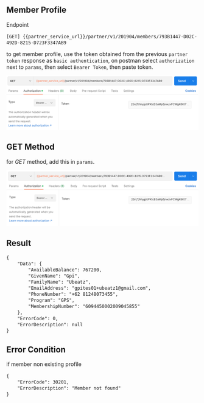 ## Member Profile

Endpoint
````
[GET] {{partner_service_url}}/partner/v1/201904/members/793B1447-D02C-492D-8215-D723F3347AB9
````
to get member profile, use the token obtained from the previous ``partner token`` response as ``basic authentication``, on postman select ``authorization`` next to ``params``, then select ``Bearer Token``, then paste token.

![tokenmemberprofile](img/tokenmemberprofile.png)

## GET Method
for *GET* method, add this in ``params``.

![getmemberprofile](img/getmemberprofile.png)

## Result
````
{
    "Data": {
        "AvailableBalance": 767200,
        "GivenName": "Gpi",
        "FamilyName": "Ubeatz",
        "EmailAddress": "gpites01+ubeatz1@gmail.com",
        "PhoneNumber": "+62 81248073455",
        "Program": "GPS",
        "MembershipNumber": "6094450002009045855"
    },
    "ErrorCode": 0,
    "ErrorDescription": null
}
````
## Error Condition

if member non existing profile
````
{
    "ErrorCode": 30201,
    "ErrorDescription": "Member not found"
}
````